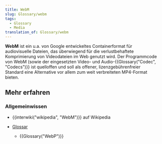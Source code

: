 ```yaml
---
title: WebM
slug: Glossary/webm
tags:
  - Glossary
  - Media
translation_of: Glossary/webm
---
```

**WebM** ist ein u.a. von Google entwickeltes Containerformat für audiovisuelle Dateien, das überwiegend für die verlustbehaftete Komprimierung von Videodateien im Web genutzt wird. Der Programmcode von WebM (sowie der eingesetzten Video- und Audio-{{Glossary("Codec", "Codecs")}} ist quelloffen und soll als offener, lizenzgebührenfreier Standard eine Alternative vor allem zum weit verbreiteten MP4-Format bieten.

## Mehr erfahren

### Allgemeinwissen

- {{interwiki("wikipedia", "WebM")}} auf Wikipedia

- [Glossar](/de/docs/Glossary)

  - {{Glossary("WebP")}}
